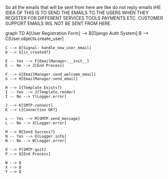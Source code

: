 

So all the emails that will be sent from here are like do not reply emails
tHE IDEA OF THIS IS TO SEND THE EMAILS TO THE USERS WHEN THEY REGISTER FOR DIFFERENT SERVICES TOOLS PAYMENTS ETC.
CUSTOMER SUPPORT EMAILS WIL NOT BE SENT FROM HERE.


graph TD
    A[User Registration Form] --> B[Django Auth System]
    B --> C[User.objects.create_user]
    
    C --> D[Signal: handle_new_user_email]
    D --> E{is_created?}
    
    E -- Yes --> F[EmailManager.__init__]
    E -- No --> Z[End Process]
    
    F --> G[EmailManager.send_welcome_email]
    G --> H[EmailManager.send_email]
    
    H --> I{Template Exists?}
    I -- Yes --> J[Template.render]
    I -- No --> Y[Logger.error]
    
    J --> K[SMTP.connect]
    K --> L{Connection OK?}
    
    L -- Yes --> M[SMTP.send_message]
    L -- No --> X[Logger.error]
    
    M --> N{Send Success?}
    N -- Yes --> O[Logger.info]
    N -- No --> W[Logger.error]
    
    O --> P[SMTP.quit]
    P --> Q[End Process]
    
    W --> Q
    X --> Q
    Y --> Q